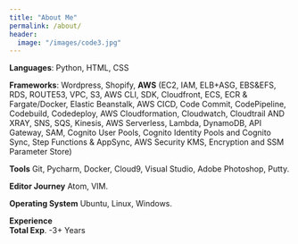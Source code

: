 ```yaml
---
title: "About Me"
permalink: /about/
header:
  image: "/images/code3.jpg"
---
```


**Languages**: Python, HTML, CSS  

**Frameworks**: Wordpress, Shopify, **AWS** (EC2, IAM, ELB+ASG, EBS&EFS, RDS, ROUTE53, VPC, S3, AWS CLI, SDK, Cloudfront, ECS, ECR & Fargate/Docker, Elastic Beanstalk, AWS CICD, Code Commit, CodePipeline, Codebuild, Codedeploy, AWS Cloudformation, Cloudwatch, Cloudtrail AND XRAY, SNS, SQS, Kinesis, AWS Serverless, Lambda, DynamoDB, API Gateway, SAM, Cognito User Pools, Cognito Identity Pools and Cognito Sync, Step Functions & AppSync, AWS Security KMS, Encryption and SSM Parameter Store)

**Tools** Git, Pycharm, Docker, Cloud9, Visual Studio, Adobe Photoshop, Putty.  

**Editor Journey** Atom, VIM.  

**Operating System** Ubuntu, Linux, Windows.  

**Experience**  
**Total Exp**. -3+ Years
